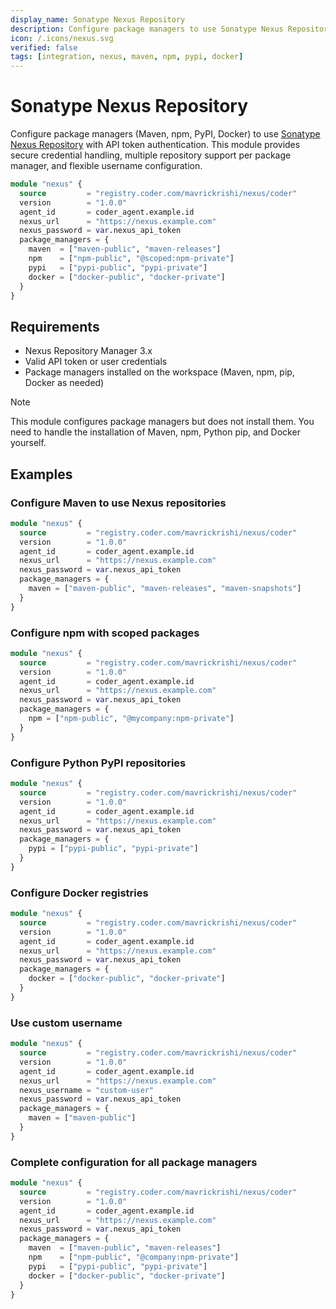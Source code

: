 ```yaml
---
display_name: Sonatype Nexus Repository
description: Configure package managers to use Sonatype Nexus Repository for Maven, npm, PyPI, and Docker registries.
icon: /.icons/nexus.svg
verified: false
tags: [integration, nexus, maven, npm, pypi, docker]
---
```


# Sonatype Nexus Repository

Configure package managers (Maven, npm, PyPI, Docker) to use [Sonatype Nexus Repository](https://help.sonatype.com/en/sonatype-nexus-repository.html) with API token authentication. This module provides secure credential handling, multiple repository support per package manager, and flexible username configuration.

```tf
module "nexus" {
  source         = "registry.coder.com/mavrickrishi/nexus/coder"
  version        = "1.0.0"
  agent_id       = coder_agent.example.id
  nexus_url      = "https://nexus.example.com"
  nexus_password = var.nexus_api_token
  package_managers = {
    maven  = ["maven-public", "maven-releases"]
    npm    = ["npm-public", "@scoped:npm-private"]
    pypi   = ["pypi-public", "pypi-private"]
    docker = ["docker-public", "docker-private"]
  }
}
```

## Requirements

- Nexus Repository Manager 3.x
- Valid API token or user credentials
- Package managers installed on the workspace (Maven, npm, pip, Docker as needed)

> [!NOTE]
> This module configures package managers but does not install them. You need to handle the installation of Maven, npm, Python pip, and Docker yourself.

## Examples

### Configure Maven to use Nexus repositories

```tf
module "nexus" {
  source         = "registry.coder.com/mavrickrishi/nexus/coder"
  version        = "1.0.0"
  agent_id       = coder_agent.example.id
  nexus_url      = "https://nexus.example.com"
  nexus_password = var.nexus_api_token
  package_managers = {
    maven = ["maven-public", "maven-releases", "maven-snapshots"]
  }
}
```

### Configure npm with scoped packages

```tf
module "nexus" {
  source         = "registry.coder.com/mavrickrishi/nexus/coder"
  version        = "1.0.0"
  agent_id       = coder_agent.example.id
  nexus_url      = "https://nexus.example.com"
  nexus_password = var.nexus_api_token
  package_managers = {
    npm = ["npm-public", "@mycompany:npm-private"]
  }
}
```

### Configure Python PyPI repositories

```tf
module "nexus" {
  source         = "registry.coder.com/mavrickrishi/nexus/coder"
  version        = "1.0.0"
  agent_id       = coder_agent.example.id
  nexus_url      = "https://nexus.example.com"
  nexus_password = var.nexus_api_token
  package_managers = {
    pypi = ["pypi-public", "pypi-private"]
  }
}
```

### Configure Docker registries

```tf
module "nexus" {
  source         = "registry.coder.com/mavrickrishi/nexus/coder"
  version        = "1.0.0"
  agent_id       = coder_agent.example.id
  nexus_url      = "https://nexus.example.com"
  nexus_password = var.nexus_api_token
  package_managers = {
    docker = ["docker-public", "docker-private"]
  }
}
```

### Use custom username

```tf
module "nexus" {
  source         = "registry.coder.com/mavrickrishi/nexus/coder"
  version        = "1.0.0"
  agent_id       = coder_agent.example.id
  nexus_url      = "https://nexus.example.com"
  nexus_username = "custom-user"
  nexus_password = var.nexus_api_token
  package_managers = {
    maven = ["maven-public"]
  }
}
```

### Complete configuration for all package managers

```tf
module "nexus" {
  source         = "registry.coder.com/mavrickrishi/nexus/coder"
  version        = "1.0.0"
  agent_id       = coder_agent.example.id
  nexus_url      = "https://nexus.example.com"
  nexus_password = var.nexus_api_token
  package_managers = {
    maven  = ["maven-public", "maven-releases"]
    npm    = ["npm-public", "@company:npm-private"]
    pypi   = ["pypi-public", "pypi-private"]
    docker = ["docker-public", "docker-private"]
  }
}
```
